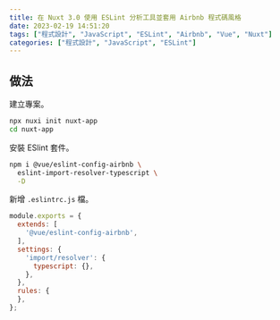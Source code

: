 ```yaml
---
title: 在 Nuxt 3.0 使用 ESLint 分析工具並套用 Airbnb 程式碼風格
date: 2023-02-19 14:51:20
tags: ["程式設計", "JavaScript", "ESLint", "Airbnb", "Vue", "Nuxt"]
categories: ["程式設計", "JavaScript", "ESLint"]
---
```


## 做法

建立專案。

```bash
npx nuxi init nuxt-app
cd nuxt-app
```

安裝 ESlint 套件。

```bash
npm i @vue/eslint-config-airbnb \
  eslint-import-resolver-typescript \
  -D
```

新增 `.eslintrc.js` 檔。

```js
module.exports = {
  extends: [
    '@vue/eslint-config-airbnb',
  ],
  settings: {
    'import/resolver': {
      typescript: {},
    },
  },
  rules: {
  },
};
```
